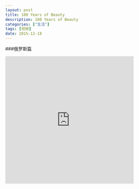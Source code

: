 ```yaml
---
layout: post
title: 100 Years of Beauty
description: 100 Years of Beauty
categories: ["生活"]
tags: [视频]
date: 2015-12-18
---
```


###俄罗斯篇

<iframe width="80%" height="400" frameborder="0" allowfullscreen="" src="http://v.qq.com/iframe/player.html?vid=a0174g18ljr&tiny=0&auto=0"></iframe>
